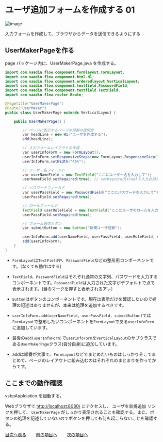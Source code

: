 # ユーザ追加フォームを作成する 01

![image](https://github.com/user-attachments/assets/bec3f8bb-f715-48a0-9aa3-c509c6d756b5)

入力フォームを作成して、ブラウザからデータを送信できるようにする

## UserMakerPageを作る
page パッケージ内に、UserMakerPage.java を作成する。

```java
import com.vaadin.flow.component.formlayout.FormLayout;
import com.vaadin.flow.component.html.H1;
import com.vaadin.flow.component.orderedlayout.VerticalLayout;
import com.vaadin.flow.component.textfield.PasswordField;
import com.vaadin.flow.component.textfield.TextField;
import com.vaadin.flow.router.Route;

@PageTitle("UserMakerPage")
@Route("UserMaker")
public class UserMakerPage extends VerticalLayout {

    public UserMakerPage() {

        // ページに表示するページの役割の説明文
        var headLine = new H1("ユーザを作成する");
        add(headLine);

        // 入力フォームレイアウトの作成
        var userInfoForm = new FormLayout();
        userInfoForm.setResponsiveSteps(new FormLayout.ResponsiveStep("0", 1));
        userInfoForm.setWidth("45%");

        // ユーザー名フィールド
        var userNameField = new TextField("ここにユーザー名を入力して");
        userNameField.setRequired(true); // setRequired(true)で入力必須とする

        // パスワードフィールド
        var userPassField = new PasswordField("ここにパスワードを入力して");
        userPassField.setRequired(true);

        // ロールフィールド
        TextField userRoleField = new TextField("ここにユーザのロールを入力して");
        userPassField.setRequired(true);

        // フォーム送信ボタン
        var submitButton = new Button("新規ユーザ登録");

        userInfoForm.add(userNameField, userPassField, userRoleField, submitButton);
        add(userInfoForm);
    }
}
```
- `FormLayout`は`TextField`や、`PasswordField`などの整形用コンポーネントです。(なくても動作はする)

- `TextField`、`PasswordField`はそれぞれ通常の文字列、パスワードを入力するコンポーネントです。`PasswordField`は入力された文字がデフォルトで点で表示されます。(目のマークを押すと表示されるアレ)

- `Button`はボタンのコンポーネントです。現在は表示だけを確認したいので処理の記述はありませんが、本来は処理を追加するべきです。

- `userInfoForm.add(userNameField, userPassField, submitButton)`では`FormLayout`で整形したいコンポーネントを`FormLayout`である`userInfoForm`に追加しています。

- 最後の`add(userInfoForm)`で`userInfoForm`を`VerticalLayout`のサブクラスである`UserMakerPage`クラス(自分自身)に追加しています。

- addは順番が大事で、`FormLayout`などでまとめたいものはしっかりそこでまとめて、ページのレイアウトに組み込むのはそれぞれのまとまりを作ってからです。


## ここまでの動作確認

vsbpApplciation を起動する。

Webブラウザで [http://localhost:8080/](http://localhost:8080/) にアクセスし、 ユーザを新規追加 リンクを押して、 `UserMakerPage` がしっかり表示されることを確認する。また、ボタンの処理を記述していないのでボタンを押しても何も起こらないことを確認する。

[目次へ戻る](../README.md)  &emsp;&emsp;[前の項目へ](../動作確認/課題02.md) &emsp;&emsp;[次の項目へ](./02.md)
